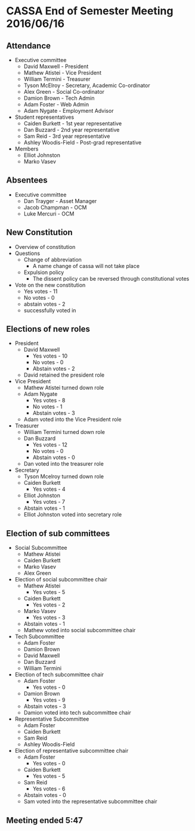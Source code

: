 CASSA End of Semester Meeting 2016/06/16
================================
Attendance 
----------
* Executive committee 
    + David Maxwell - President
    + Mathew Atistei - Vice President
    + William Termini - Treasurer
    + Tyson McElroy - Secretary, Academic Co-ordinator
    + Alex Green - Social Co-ordinator
    + Damion Brown - Tech Admin
    + Adam Foster - Web Admin
	+ Adam Nygate - Employment Advisor
* Student representatives 
    + Caiden Burkett - 1st year representative
    + Dan Buzzard - 2nd year representative
    + Sam Reid - 3rd year representative
    + Ashley Woodis-Field - Post-grad representative
* Members
	+ Elliot Johnston
	+ Marko Vasev

Absentees
---------
* Executive committee 
    + Dan Trayger - Asset Manager
    + Jacob Champman - OCM
	+ Luke Mercuri - OCM

New Constitution
----------------
* Overview of constitution 
* Questions
    + Change of abbreviation 
        - A name change of cassa will not take place 
    + Expulsion policy 
        - The dissent policy can be reversed through constitutional votes
* Vote on the new constitution 
    + Yes votes - 11
    + No votes - 0
    + abstain votes - 2
    + successfully voted in 

Elections of new roles 
----------------------
* President
    + David Maxwell
        - Yes votes - 10
        - No votes  - 0
        - Abstain votes - 2
	+ David retained the president role
* Vice President
	+ Mathew Atistei turned down role
    + Adam Nygate
        - Yes votes - 8
        - No votes  - 1
        - Abstain votes - 3
	+ Adam voted into the Vice President role
* Treasurer
	+ William Termini turned down role
    + Dan Buzzard
        - Yes votes - 12
        - No votes  - 0
        - Abstain votes - 0
	+ Dan voted into the treasurer role
* Secretary
	+ Tyson Mcelroy turned down role
    + Caiden Burkett
        - Yes votes - 4
    + Elliot Johnston
        - Yes votes - 7
    + Abstain votes - 1
	+ Elliot Johnston voted into secretary role

Election of sub committees 
--------------------------
* Social Subcommittee
    + Mathew Atistei 
    + Caiden Burkett
    + Marko Vasev 
    + Alex Green 
* Election of social subcommittee chair
    + Mathew Atistei 
        - Yes votes - 5
    + Caiden Burkett
        - Yes votes - 2
    + Marko Vasev 
        - Yes votes - 3 
    + Abstain votes - 1
	+ Mathew voted into social subcommittee chair
* Tech Subcommittee 
    + Adam Foster 
    + Damion Brown 
    + David Maxwell
    + Dan Buzzard
    + William Termini
* Election of tech subcommittee chair
    + Adam Foster
        - Yes votes - 0
    + Damion Brown
        - Yes votes - 9
    + Abstain votes - 3
	+ Damion voted into tech subcommittee chair
* Representative Subcommittee 
    + Adam Foster 
    + Caiden Burkett
    + Sam Reid
    + Ashley Woodis-Field
* Election of representative subcommittee chair
    + Adam Foster 
        - Yes votes - 0
    + Caiden Burkett
        - Yes votes - 5
    + Sam Reid
        - Yes votes - 6
    + Abstain votes - 0
	+ Sam voted into the representative subcommittee chair

Meeting ended 5:47
------------------


